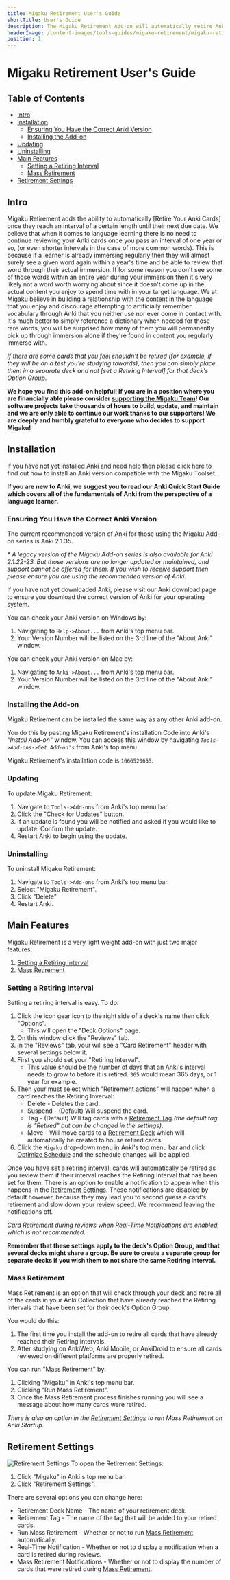 ```yaml
---
title: Migaku Retirement User's Guide
shortTitle: User's Guide
description: The Migaku Retirement Add-on will automatically retire Anki cards that you have learned well.
headerImage: /content-images/tools-guides/migaku-retirement/migaku-retirement-header.png
position: 1
---
```


# Migaku Retirement User's Guide

## Table of Contents

- [Intro](#intro)
- [Installation](#installation)
  - [Ensuring You Have the Correct Anki Version](#ensuring-you-have-the-correct-anki-version)
  - [Installing the Add-on](#installing-the-add-on)
- [Updating](#updating)
- [Uninstalling](#uninstalling)
- [Main Features](#main-features)
  - [Setting a Retiring Interval](#setting-a-retiring-interval)
  - [Mass Retirement](#mass-retirement)
- [Retirement Settings](#retirement-settings)

## Intro

Migaku Retirement adds the ability to automatically [Retire Your Anki Cards] once they reach an interval of a certain length until their next due date. We believe that when it comes to language learning there is no need to continue reviewing your Anki cards once you pass an interval of one year or so, (or even shorter intervals in the case of more common words). This is because if a learner is already immersing regularly then they will almost surely see a given word again within a year's time and be able to review that word through their actual immersion. If for some reason you don't see some of those words within an entire year during your immersion then it's very likely not a word worth worrying about since it doesn't come up in the actual content you enjoy to spend time with in your target language. We at Migaku believe in building a relationship with the content in the language that you enjoy and discourage attempting to artificially remember vocabulary through Anki that you neither use nor ever come in contact with. It's much better to simply reference a dictionary when needed for those rare words, you will be surprised how many of them you will permanently pick up through immersion alone if they're found in content you regularly immerse with.

_If there are some cards that you feel shouldn't be retired (for example, if they will be on a test you're studying towards), then you can simply place them in a separate deck and not [set a Retiring Interval] for that deck's <internal-link to="/tools-guides/anki/guide#optimizing-your-anki-settings">Option Group</internal-link>._

**We hope you find this add-on helpful! If you are in a position where you are financially able please consider <a href="https://www.patreon.com/Migaku" target="_blank">supporting the Migaku Team</a>! Our software projects take thousands of hours to build, update, and maintain and we are only able to continue our work thanks to our supporters! We are deeply and humbly grateful to everyone who decides to support Migaku!**

## Installation

If you have not yet installed Anki and need help then please <internal-link to="/tools-guides/anki/guide#installation">click here</internal-link> to find out how to install an Anki version compatible with the Migaku Toolset.

**If you are new to Anki, we suggest you to read our <internal-link to="/tools-guides/anki/guide">Anki Quick Start Guide</internal-link> which covers all of the fundamentals of Anki from the perspective of a language learner.**

### Ensuring You Have the Correct Anki Version

The current recommended version of Anki for those using the Migaku Add-on series is <internal-link to="/tools-guides/anki/guide#installation">Anki 2.1.35</internal-link>.

_\* A legacy version of the Migaku Add-on series is also available for Anki 2.1.22-23. But those versions are no longer updated or maintained, and <internal-link to="/tools-guides/migaku-retirement/support">support</internal-link> cannot be offered for them. If you wish to receive <internal-link to="/tools-guides/migaku-retirement/support">support</internal-link> then please ensure you are using the recommended version of Anki._

If you have not yet downloaded Anki, please <internal-link to="/tools-guides/anki/guide#installation">visit our Anki download page</internal-link> to ensure you download the correct version of Anki for your operating system.

<!--Checking Your Anki Version-->

<migaku-video controls src="/content-images/tools-guides/migaku-retirement/checking-anki-version.mp4"></migaku-video>

You can check your Anki version on Windows by:

1. Navigating to `Help->About...` from Anki's top menu bar.
1. Your Version Number will be listed on the 3rd line of the "About Anki" window.

You can check your Anki version on Mac by:

1. Navigating to `Anki->About...` from Anki's top menu bar.
1. Your Version Number will be listed on the 3rd line of the "About Anki" window.

### Installing the Add-on

Migaku Retirement can be installed the same way as any other Anki add-on.

You do this by pasting Migaku Retirement's installation Code into Anki's _"Install Add-on"_ window. You can access this window by navigating _`Tools->Add-ons->Get Add-on's`_ from Anki's top menu.

Migaku Retirement's installation code is `1666520655`.

<!--Migaku Retirement Add-on Installation-->

<migaku-video controls src="/content-images/tools-guides/migaku-retirement/retirement-addon-installation.mp4"></migaku-video>

### Updating

<!--Migaku Retirement Update-->

<migaku-video controls src="/content-images/tools-guides/migaku-retirement/retirement-addon-update.mp4"></migaku-video>

To update Migaku Retirement:

1. Navigate to `Tools->Add-ons` from Anki's top menu bar.
1. Click the "Check for Updates" button.
1. If an update is found you will be notified and asked if you would like to update. Confirm the update.
1. Restart Anki to begin using the update.

### Uninstalling

<!--Migaku Retirement Uninstall-->

<migaku-video controls src="/content-images/tools-guides/migaku-retirement/retirement-addon-uninstall.mp4"></migaku-video>

To uninstall Migaku Retirement:

1. Navigate to `Tools->Add-ons` from Anki's top menu bar.
1. Select "Migaku Retirement".
1. Click "Delete"
1. Restart Anki.

## Main Features

Migaku Retirement is a very light weight add-on with just two major features:

1. [Setting a Retiring Interval](#setting-a-retiring-interval)
1. [Mass Retirement](#mass-retirement)

### Setting a Retiring Interval

<!--Setting a Retiring Interval-->

<migaku-video controls src="/content-images/tools-guides/migaku-retirement/setting-retiring-interval.mp4"></migaku-video>

Setting a retiring interval is easy. To do:

1. Click the icon gear icon to the right side of a deck's name then click "Options".
   - This will open the "Deck Options" page.
1. On this window click the "Reviews" tab.
1. In the "Reviews" tab, your will see a "Card Retirement" header with several settings below it.
1. First you should set your "Retiring Interval".
   - This value should be the number of days that an Anki's interval needs to grow to before it is retired. `365` would mean 365 days, or 1 year for example.
1. Then your must select which "Retirement actions" will happen when a card reaches the Retiring Inverval:
   - Delete - Deletes the card.
   - Suspend - (Default) Will <internal-link to="/tools-guides/anki/guide#suspending-and-deleting-cards">suspend</internal-link> the card.
   - Tag - (Default) Will tag cards with a [Retirement Tag](#retirement-settings) _(the default tag is "Retired" but can be changed in the settings)_.
   - Move - Will move cards to a [Retirement Deck](#retirement-settings) which will automatically be created to house retired cards.
1. Click the `Migaku` drop-down menu in Anki's top menu bar and click [Optimize Schedule](#optimizing-your-reviews) and the schedule changes will be applied.

Once you have set a retiring interval, cards will automatically be retired as you review them if their interval reaches the Retiring Interval that has been set for them. There is an option to enable a notification to appear when this happens in the [Retirement Settings](#retirement-settings). These notifications are disabled by default however, because they may lead you to second guess a card's retirement and slow down your review speed. We recommend leaving the notifications off.

<!--Retiring Cards During Reviews With Notification-->

<migaku-video controls src="/content-images/tools-guides/migaku-retirement/retiring-during-reviews.mp4"></migaku-video>

_Card Retirement during reviews when [Real-Time Notifications](#retirement-settings) are enabled, which is not recommended._

**Remember that these settings apply to the deck's <internal-link to="/tools-guides/anki/guide#optimizing-your-anki-settings">Option Group</internal-link>, and that several decks might share a group. Be sure to <internal-link to="/tools-guides/anki/guide#creating-an-option-group">create a separate group</internal-link> for separate decks if you wish them to not share the same Retiring Interval.**

### Mass Retirement

Mass Retirement is an option that will check through your deck and retire all of the cards in your Anki Collection that have already reached the Retiring Intervals that have been set for their deck's Option Group.

You would do this:

1. The first time you install the add-on to retire all cards that have already reached their Retiring Intervals.
1. After studying on AnkiWeb, Anki Mobile, or AnkiDroid to ensure all cards reviewed on different platforms are properly retired.

<!--Running Mass Retirement-->

<migaku-video controls src="/content-images/tools-guides/migaku-retirement/running-mass-retirement.mp4"></migaku-video>

You can run "Mass Retirement" by:

1. Clicking "Migaku" in Anki's top menu bar.
1. Clicking "Run Mass Retirement".
1. Once the Mass Retirement process finishes running you will see a message about how many cards were retired.

_There is also an option in the [Retirement Settings](#retirement-settings) to run Mass Retirement on Anki Startup._

## Retirement Settings

![Retirement Settings](/content-images/tools-guides/migaku-retirement/retirement-settings.png)
To open the Retirement Settings:

1. Click "Migaku" in Anki's top menu bar.
1. Click "Retirement Settings".

There are several options you can change here:

- Retirement Deck Name - The name of your retirement deck.
- Retirement Tag - The name of the tag that will be added to your retired cards.
- Run Mass Retirement - Whether or not to run [Mass Retirement](#mass-retirement) automatically.
- Real-Time Notification - Whether or not to display a notification when a card is retired during reviews.
- Mass Retirement Notifications - Whether or not to display the number of cards that were retired during [Mass Retirement](#mass-retirement).

